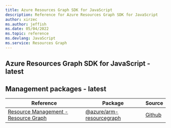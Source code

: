 ```yaml
---
title: Azure Resources Graph SDK for JavaScript
description: Reference for Azure Resources Graph SDK for JavaScript
author: xirzec
ms.author: jeffish
ms.date: 05/04/2022
ms.topic: reference
ms.devlang: JavaScript
ms.service: Resources Graph
---
```

## Azure Resources Graph SDK for JavaScript - latest
## Management packages - latest
| Reference | Package | Source |
|---|---|---|
|[Resource Management - Resource Graph](javascript/api/overview/azure/arm-resourcegraph-readme)|[@azure/arm-resourcegraph](https://www.npmjs.com/package/@azure/arm-resourcegraph)|[Github](https://github.com/Azure/azure-sdk-for-js/blob/main/sdk/resourcegraph/arm-resourcegraph)|


